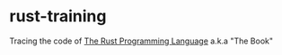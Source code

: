 # rust-training
Tracing the code of [The Rust Programming Language](https://doc.rust-lang.org/book/title-page.html) a.k.a "The Book"
